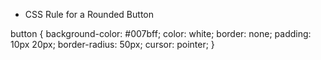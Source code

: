 - CSS Rule for a Rounded Button

button {
background-color: #007bff;
color: white;
border: none;
padding: 10px 20px;
border-radius: 50px;
cursor: pointer;
}
